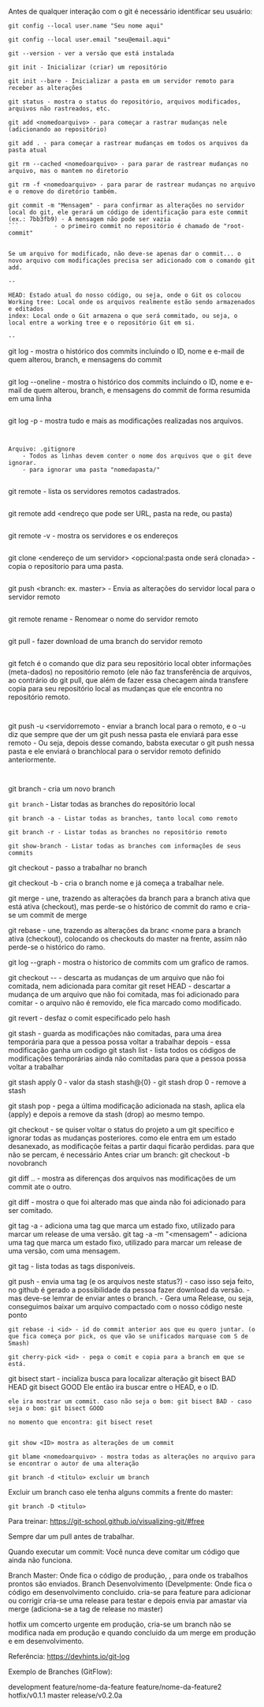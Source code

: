 Antes de qualquer interação com o git é necessário identificar seu usuário:

```git
git config --local user.name "Seu nome aqui"
```
	
```git
git config --local user.email "seu@email.aqui"
```

```git
git --version - ver a versão que está instalada
```

```git
git init - Inicializar (criar) um repositório
```
```
git init --bare - Inicializar a pasta em um servidor remoto para receber as alterações
```
```
git status - mostra o status do repositório, arquivos modificados, arquivos não rastreados, etc.
```
```
git add <nomedoarquivo> - para começar a rastrar mudanças nele (adicionando ao repositório)
```
```
git add . - para começar a rastrear mudanças em todos os arquivos da pasta atual
```
```
git rm --cached <nomedoarquivo> - para parar de rastrear mudanças no arquivo, mas o mantem no diretorio
```
```
git rm -f <nomedoarquivo> - para parar de rastrear mudanças no arquivo e o remove do diretório também.
```
```
git commit -m "Mensagem" - para confirmar as alterações no servidor local do git, ele gerará um código de identificação para este commit (ex.: 7bb3fb9) - A mensagem não pode ser vazia
```			 - o primeiro commit no repositório é chamado de "root-commit"


Se um arquivo for modificado, não deve-se apenas dar o commit... o novo arquivo com modificações precisa ser adicionado com o comando git add.

--

HEAD: Estado atual do nosso código, ou seja, onde o Git os colocou
Working tree: Local onde os arquivos realmente estão sendo armazenados e editados
index: Local onde o Git armazena o que será commitado, ou seja, o local entre a working tree e o repositório Git em si.

--
```
git log - mostra o histórico dos commits incluindo o ID, nome e e-mail de quem alterou, branch, e mensagens do commit
```
```
git log --oneline - mostra o histórico dos commits incluindo o ID, nome e e-mail de quem alterou, branch, e mensagens do commit de forma resumida em uma linha
```
```
git log -p - mostra tudo e mais as modificações realizadas nos arquivos.
```


Arquivo: .gitignore
	- Todos as linhas devem conter o nome dos arquivos que o git deve ignorar.
	- para ignorar uma pasta "nomedapasta/"


```
git remote - lista os servidores remotos cadastrados.
```

```
git remote add <nome> <endreço que pode ser URL, pasta na rede, ou pasta)
```

```			       
git remote -v - mostra os servidores e os endereços
```
```			       
git clone  <endereço de um servidor> <opcional:pasta onde será clonada> - copia o repositorio para uma pasta.
```
```
git push <nome do servidor remote> <branch: ex. master> - Envia as alterações do servidor local para o servidor remoto
```
```
git remote rename <nomedorepositorioremoto> <novonomedorepositorioremoto> - Renomear o nome do servidor remoto
```
```
git pull <nomeservidorremoto> <branchremota> - fazer download de uma branch do servidor remoto
```
```
git fetch é o comando que diz para seu repositório local obter informações (meta-dados) no repositório remoto (ele não faz transferência de arquivos, ao contrário do git pull, que além de fazer essa checagem ainda transfere copia para seu repositório local as mudanças que ele encontra no repositório remoto.
```	
	
```
git push -u <servidorremoto <branch local> - enviar a branch local para o remoto, e o -u diz que sempre que der um git push nessa pasta ele enviará para esse remoto
					   - Ou seja, depois desse comando, babsta executar o git push nessa pasta e ele enviará o branchlocal para o servidor remoto definido anteriormente.
```
	
```
git branch <nome> - cria um novo branch

```git branch``` - Listar todas as branches do repositório local


```git branch -a - Listar todas as branches, tanto local como remoto```

	git branch -r - Listar todas as branches no repositório remoto

```
git show-branch - Listar todas as branches com informações de seus commits
```	
git checkout <nome> - passo a trabalhar no branch <nome>

git checkout -b <nome> - cria o branch nome e já começa a trabalhar nele.

git merge <nome> - une, trazendo as alterações da branch <nome> para a branch ativa que está ativa (checkout), mas perde-se o histórico de commit do ramo e cria-se um commit de merge

git rebase <nome> - une, trazendo as alterações da branc <nome para a branch ativa (checkout), colocando os checkouts do master na frente, assim não perde-se o histórico do ramo.

git log --graph - mostra o historico de commits com um grafico de ramos.


git checkout --<nomedoarquivo> - descarta as mudanças de um arquivo que não foi comitada, nem adicionada para comitar
git reset HEAD <nomedoarquivo> - descartar a mudança de um arquivo que não foi comitada, mas foi adicionado para comitar - o arquivo não é removido, ele fica marcado como modificado.

git revert <hash do comit> - desfaz o comit especificado pelo hash

git stash - guarda as modificações não comitadas, para uma área temporária para que a pessoa possa voltar a trabalhar depois - essa modificação ganha um codigo
git stash list - lista todos os códigos de modificações temporárias ainda não comitadas para que a pessoa possa voltar a trabalhar 

git stash apply 0 - valor da stash stash@{0} - 
git stash drop 0 - remove a stash

git stash pop - pega a última modificação adicionada na stash, aplica ela (apply) e depois a remove da stash (drop) ao mesmo tempo.


git checkout <id do commit> - se quiser voltar o status do projeto a um git specifico e ignorar todas as mudanças posteriores.
                              como ele entra em um estado desanexado, as modificaçõe feitas a partir daqui ficarão perdidas.
			      para que não se percam, é necessário Antes criar um branch: git checkout -b novobranch

git diff <id1>..<id2> - mostra as diferenças dos arquivos nas modificações de um commit ate o outro.

git diff - mostra o que foi alterado mas que ainda não foi adicionado para ser comitado.

git tag -a <nomedatag> - adiciona uma tag que marca um estado fixo, utilizado para marcar um release de uma versão.
git tag -a <nomedatag> -m "<mensagem" - adiciona uma tag que marca um estado fixo, utilizado para marcar um release de uma versão, com uma mensagem.

git tag - lista todas as tags disponíveis.

git push <remote> <tag> - envia uma tag (e os arquivos neste status?) - caso isso seja feito, no github é gerado a possibilidade da pessoa fazer download da versão.
                        - mas deve-se lemrar de enviar antes o branch.
                        - Gera uma Release, ou seja, conseguimos baixar um arquivo compactado com o nosso código neste ponto

```
git rebase -i <id> - id do commit anterior aos que eu quero juntar. (o que fica começa por pick, os que vão se unificados marquase com S de Smash)
```

```
git cherry-pick	<id> - pega o comit e copia para a branch em que se está.
```
	
git bisect start - incializa busca para localizar alteração
	git bisect BAD HEAD
	git bisect GOOD <ID de quando estava ruim> Ele então ira buscar entre o HEAD, e o ID.

	ele ira mostrar um commit. caso não seja o bom: git bisect BAD - caso seja o bom: git bisect GOOD

	no momento que encontra: git bisect reset


	git show <ID> mostra as alterações de um commit

```
git blame <nomedoarquivo> - mostra todas as alterações no arquivo para se encontrar o autor de uma alteração 
```
```
git branch -d <titulo> excluir um branch
```

Excluir um branch caso ele tenha alguns commits a frente do master:
```
git branch -D <titulo> 
```

Para treinar: https://git-school.github.io/visualizing-git/#free

Sempre dar um pull antes de trabalhar.

Quando executar um commit: Você nunca deve comitar um código que ainda não funciona.


Branch Master: Onde fica o código de produção, , para onde os trabalhos prontos são enviados.
Branch Desenvolvimento (Develpmente: Onde fica o código em desenvolvimento concluido.
				cria-se para feature para adicionar ou corrigir
				cria-se uma release para testar e depois envia par amastar via merge (adiciona-se a tag de release no master)

hotfix um comcerto urgente em produção, cria-se um branch não se modifica nada em produção e quando concluido da um merge em produção e em desenvolvimento.


Referência: https://devhints.io/git-log


Exemplo de Branches (GitFlow):

development
feature/nome-da-feature
feature/nome-da-feature2
hotfix/v0.1.1
master
release/v0.2.0a
